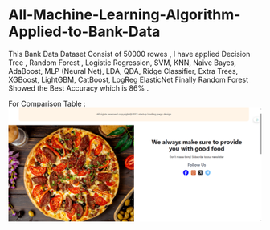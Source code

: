 # All-Machine-Learning-Algorithm-Applied-to-Bank-Data
This Bank Data Dataset Consist of 50000 rowes , I have applied Decision Tree , Random Forest , Logistic Regression, SVM, KNN, Naive Bayes, AdaBoost, MLP (Neural Net), LDA, QDA, Ridge Classifier, Extra Trees, XGBoost, LightGBM, CatBoost, LogReg ElasticNet Finally Random Forest Showed the Best Accuracy which is 86% .

For Comparison Table : 
![image alt](https://github.com/irfanulkabirhira/Footer-Section/blob/46854ba23afaae8a7401a331c6a196315e8bd5d7/footer%20section%201.png)
